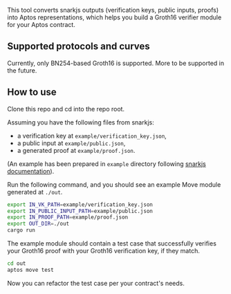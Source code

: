 This tool converts snarkjs outputs (verification keys, public inputs, proofs) into Aptos representations,
which helps you build a Groth16 verifier module for your Aptos contract.

## Supported protocols and curves

Currently, only BN254-based Groth16 is supported. More to be supported in the future.

## How to use

Clone this repo and cd into the repo root.

Assuming you have the following files from snarkjs:
- a verification key at `example/verification_key.json`,
- a public input at `example/public.json`,
- a generated proof at `example/proof.json`.

(An example has been prepared in `example` directory following [snarkjs documentation](https://github.com/iden3/snarkjs)).

Run the following command, and you should see an example Move module generated at `./out`.
```bash
export IN_VK_PATH=example/verification_key.json
export IN_PUBLIC_INPUT_PATH=example/public.json
export IN_PROOF_PATH=example/proof.json
export OUT_DIR=./out
cargo run
```

The example module should contain a test case that successfully verifies your Groth16 proof with your Groth16 verification key, if they match.
```bash
cd out
aptos move test
```

Now you can refactor the test case per your contract's needs.
